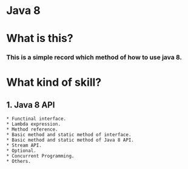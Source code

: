 # Java 8

# What is this?
### This is a simple record which method of how to use java 8. 

# What kind of skill?
## 1. Java 8 API
    * Functinal interface.
    * Lambda expression.
    * Method reference.
    * Basic method and static method of interface.
    * Basic method and static method of Java 8 API.
    * Stream API.
    * Optional.
    * Concurrent Programming.
    * Others.


